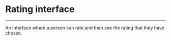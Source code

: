 # Rating interface
***
An Interface where a person can rate and then see the rating that they have chosen.

